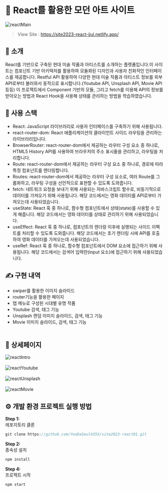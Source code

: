 # 🎨 React를 활용한 모던 아트 사이트

![reactMain](https://github.com/YeoDaSeul4355/site2023-react01/assets/125419623/8c95aecd-cd25-4fbd-a7f6-f98ab9ccddaf)

> View Site : https://site2023-react-jjul.netlify.app/

## 👋 소개
React를 기반으로 구축된 현대 미술 작품과 아티스트를 소개하는 플랫폼입니다.이 사이트는 컴포넌트 기반 아키텍처를 활용하여 모듈화된 디자인과 사용자 친화적인 인터페이스를 제공합니다.
Restful API 활용하여 다양한 현대 미술 작품과 아티스트 정보를 외부 API로부터 불러와서 동적으로 표시합니다.(Youtube API, Unsplash API, Movie API 등등) 이 프로젝트에서 Component 기반의 모듈, 그리고 fetch를 이용해 API의 정보를 받아오는 방법과 React Hook을 사용해 상태를 관리하는 방법을 학습하였습니다.


## 🔧 사용 스택 
* React: JavaScript 라이브러리로 사용자 인터페이스를 구축하기 위해 사용됩니다.
* react-router-dom: React 애플리케이션의 클라이언트 사이드 라우팅을 관리하는 라이브러리입니다.
* BrowserRouter: react-router-dom에서 제공하는 라우터 구성 요소 중 하나로, HTML5 History API를 사용하여 브라우저의 주소 표시줄을 관리하고, 라우팅을 처리합니다.
* Route: react-router-dom에서 제공하는 라우터 구성 요소 중 하나로, 경로에 따라 특정 컴포넌트를 렌더링합니다.
* Routes: react-router-dom에서 제공하는 라우터 구성 요소로, 여러 Route를 그룹화하고, 라우팅 구성을 선언적으로 표현할 수 있도록 도와줍니다.
* fetch: 네트워크 요청을 보내기 위해 사용되는 자바스크립트 함수로, 비동기적으로 데이터를 가져오기 위해 사용됩니다. 해당 코드에서는 영화 데이터를 API로부터 가져오는데 사용되었습니다.
* useState: React 훅 중 하나로, 함수형 컴포넌트에서 상태(state)를 사용할 수 있게 해줍니다. 해당 코드에서는 영화 데이터를 상태로 관리하기 위해 사용되었습니다.
* useEffect: React 훅 중 하나로, 컴포넌트의 렌더링 이후에 실행되는 사이드 이펙트를 처리할 수 있도록 도와줍니다. 해당 코드에서는 초기 렌더링 시에 API를 호출하여 영화 데이터를 가져오는데 사용되었습니다.
* useRef: React 훅 중 하나로, 함수형 컴포넌트에서 DOM 요소에 접근하기 위해 사용됩니다. 해당 코드에서는 검색어 입력란(input 요소)에 접근하기 위해 사용되었습니다.


## ✍️ 구현 내역

* swiper를 활용한 이미지 슬라이드
* router기능을 활용한 페이지
* 탭 메뉴로 구성된 시대별 유명 작품
* Youtube 검색, 태그 기능
* Unsplash 랜덤 이미지 슬라이드, 검색, 태그 기능
* Movie 이미지 슬라이드, 검색, 태그 기능
<br><br>

## 📸 상세페이지
![reactIntro](https://github.com/YeoDaSeul4355/site2023-react01/assets/125419623/e0add7b9-4e13-4c28-b567-02d02949fbea)<br><br>
![reactYoutube](https://github.com/YeoDaSeul4355/site2023-react01/assets/125419623/255bbe78-a773-4607-91fc-4e2b0e773eb9)<br><br>
![reactUnsplash](https://github.com/YeoDaSeul4355/site2023-react01/assets/125419623/fdbffbb2-d0d2-4355-93a1-f78f837f9d9e)<br><br>
![reactMovie](https://github.com/YeoDaSeul4355/site2023-react01/assets/125419623/2539a58c-559e-48d6-953a-06456a275b55)

## ⚙️ 개발 환경 프로젝트 실행 방법

<b>Step 1: </b><br>
레포지토리 클론

```c
git clone https://github.com/YeoDaSeul4355/site2023-react01.git
```

<b>Step 2: </b><br>
종속성 설치

```c
npm install
```

<b>Step 4: </b><br>
프로젝트 시작

```c
npm start
```
